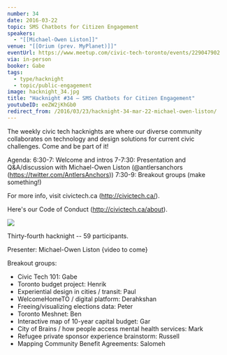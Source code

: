 ```yaml
---
number: 34
date: 2016-03-22
topic: SMS Chatbots for Citizen Engagement
speakers:
  - "[[Michael-Owen Liston]]"
venue: "[[Orium (prev. MyPlanet)]]"
eventUrl: https://www.meetup.com/civic-tech-toronto/events/229047902
via: in-person
booker: Gabe
tags:
  - type/hacknight
  - topic/public-engagement
image: hacknight_34.jpg
title: "Hacknight #34 – SMS Chatbots for Citizen Engagement"
youtubeID: eeZW2jKhGb0
redirect_from: /2016/03/23/hacknight-34-mar-22-michael-owen-liston/
---
```


The weekly civic tech hacknights are where our diverse community collaborates on technology and design solutions for current civic challenges. Come and be part of it!

Agenda:
6:30-7: Welcome and intros
7-7:30: Presentation and Q&A/discussion with Michael-Owen Liston (@antlersanchors (https://twitter.com/AntlersAnchors))
7:30-9: Breakout groups (make something!)

For more info, visit civictech.ca (http://civictech.ca/).

Here's our Code of Conduct (http://civictech.ca/about).


![](https://mlydg0vejq30.i.optimole.com/w:928/h:620/q:mauto/f:best/https://civictech.ca/wp-content/uploads/2016/03/20160322-DSC08773-1.jpg)

Thirty-fourth hacknight -- 59 participants.

Presenter: Michael-Owen Liston {video to come}

Breakout groups:
-   Civic Tech 101: Gabe
-   Toronto budget project: Henrik
-   Experiential design in cities / transit: Paul
-   WelcomeHomeTO / digital platform: Derahkshan
-   Freeing/visualizing elections data: Peter
-   Toronto Meshnet: Ben
-   Interactive map of 10-year capital budget: Gar
-   City of Brains / how people access mental health services: Mark
-   Refugee private sponsor experience brainstorm: Russell
-   Mapping Community Benefit Agreements: Salomeh